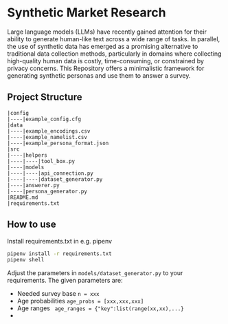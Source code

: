 # Synthetic Market Research
Large language models (LLMs) have recently gained attention for their ability to generate human-like text across a wide range of tasks. In parallel, the use of synthetic data has emerged as a promising alternative to traditional data collection methods, particularly in domains where collecting high-quality human data is costly, time-consuming, or constrained by privacy concerns. This Repository offers a minimalistic framework for generating synthetic personas and use them to answer a survey.

## Project Structure
```
|config
|----|example_config.cfg
|data
|----|example_encodings.csv
|----|example_namelist.csv
|----|example_persona_format.json
|src
|----|helpers
|----|----|tool_box.py
|----|models
|----|----|api_connection.py
|----|----|dataset_generator.py
|----|answerer.py
|----|persona_generator.py
|README.md
|requirements.txt
```
## How to use
Install requirements.txt in e.g. pipenv
```bash
pipenv install -r requirements.txt
pipenv shell
```

Adjust the parameters in ```models/dataset_generator.py``` to your requirements. The given parameters are:
* Needed survey base ```n = xxx```
* Age probabilities ```age_probs = [xxx,xxx,xxx]```
* Age ranges ``` age_ranges = {"key":list(range(xx,xx),...}```
*
